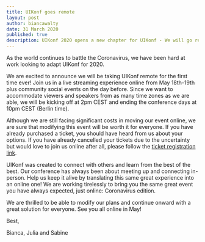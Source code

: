 ```yaml
---
title: UIKonf goes remote
layout: post
author: biancawalty
date: 31 March 2020
published: true
description: UIKonf 2020 opens a new chapter for UIKonf - We will go remote and hope you'll join us.
---
```


As the world continues to battle the Coronavirus, we have been hard at work looking to adapt UIKonf for 2020.

We are excited to announce we will be taking UIKonf remote for the first time ever! Join us in a live streaming experience online from May 18th-19th plus community social events on the day before. Since we want to accommodate viewers and speakers from as many time zones as we are able, we will be kicking off at 2pm CEST and ending the conference days at 10pm CEST (Berlin time).

Although we are still facing significant costs in moving our event online, we are sure that modifying this event will be worth it for everyone. If you have already purchased a ticket, you should have heard from us about your options. If you have already cancelled your tickets due to the uncertainty but would love to join us online after all, please follow the [ticket registration link](https://ti.to/uikonf/uikonf-2020/with/mnmljgkfquu).

UIKonf was created to connect with others and learn from the best of the best. Our conference has always been about meeting up and connecting in-person. Help us keep it alive by translating this same great experience into an online one! We are working tirelessly to bring you the same great event you have always expected, just online: Coronavirus edition.

We are thrilled to be able to modify our plans and continue onward with a great solution for everyone. See you all online in May!

Best,

Bianca, Julia and Sabine
